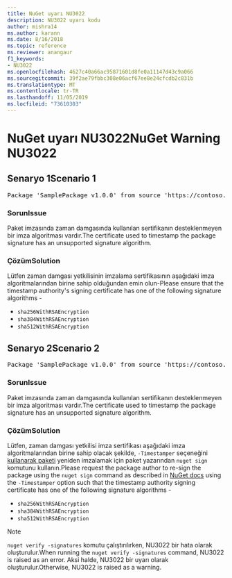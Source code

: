 ```yaml
---
title: NuGet uyarı NU3022
description: NU3022 uyarı kodu
author: mishra14
ms.author: karann
ms.date: 8/16/2018
ms.topic: reference
ms.reviewer: anangaur
f1_keywords:
- NU3022
ms.openlocfilehash: 4627c40a66ac95871601d8fe0a11147d43c9a066
ms.sourcegitcommit: 39f2ae79fbbc308e06acf67ee8e24cfcdb2c831b
ms.translationtype: MT
ms.contentlocale: tr-TR
ms.lasthandoff: 11/05/2019
ms.locfileid: "73610303"
---
```

# <a name="nuget-warning-nu3022"></a><span data-ttu-id="91366-103">NuGet uyarı NU3022</span><span class="sxs-lookup"><span data-stu-id="91366-103">NuGet Warning NU3022</span></span>

## <a name="scenario-1"></a><span data-ttu-id="91366-104">Senaryo 1</span><span class="sxs-lookup"><span data-stu-id="91366-104">Scenario 1</span></span>

<pre>Package 'SamplePackage v1.0.0' from source 'https://contoso.com/index.json': The primary signature's timestamp certificate has an unsupported signature algorithm.</pre>

### <a name="issue"></a><span data-ttu-id="91366-105">Sorun</span><span class="sxs-lookup"><span data-stu-id="91366-105">Issue</span></span>

<span data-ttu-id="91366-106">Paket imzasında zaman damgasında kullanılan sertifikanın desteklenmeyen bir imza algoritması vardır.</span><span class="sxs-lookup"><span data-stu-id="91366-106">The certificate used to timestamp the package signature has an unsupported signature algorithm.</span></span>


### <a name="solution"></a><span data-ttu-id="91366-107">Çözüm</span><span class="sxs-lookup"><span data-stu-id="91366-107">Solution</span></span>

<span data-ttu-id="91366-108">Lütfen zaman damgası yetkilisinin imzalama sertifikasının aşağıdaki imza algoritmalarından birine sahip olduğundan emin olun-</span><span class="sxs-lookup"><span data-stu-id="91366-108">Please ensure that the timestamp authority's signing certificate has one of the following signature algorithms -</span></span> 
* `sha256WithRSAEncryption`
* `sha384WithRSAEncryption`
* `sha512WithRSAEncryption`



## <a name="scenario-2"></a><span data-ttu-id="91366-109">Senaryo 2</span><span class="sxs-lookup"><span data-stu-id="91366-109">Scenario 2</span></span>

<pre>Package 'SamplePackage v1.0.0' from source 'https://contoso.com/index.json': The timestamp certificate has an unsupported signature algorithm (SHA1). The following algorithms are supported: SHA256RSA, SHA384RSA, SHA512RSA.</pre>

### <a name="issue"></a><span data-ttu-id="91366-110">Sorun</span><span class="sxs-lookup"><span data-stu-id="91366-110">Issue</span></span>

<span data-ttu-id="91366-111">Paket imzasında zaman damgasında kullanılan sertifikanın desteklenmeyen bir imza algoritması vardır.</span><span class="sxs-lookup"><span data-stu-id="91366-111">The certificate used to timestamp the package signature has an unsupported signature algorithm.</span></span>


### <a name="solution"></a><span data-ttu-id="91366-112">Çözüm</span><span class="sxs-lookup"><span data-stu-id="91366-112">Solution</span></span>

<span data-ttu-id="91366-113">Lütfen, zaman damgası yetkilisi imza sertifikası aşağıdaki imza algoritmalarından birine sahip olacak şekilde, `-Timestamper` seçeneğini [kullanarak paketi](https://docs.microsoft.com/nuget/create-packages/sign-a-package) yeniden imzalamak için paket yazarından `nuget sign` komutunu kullanın.</span><span class="sxs-lookup"><span data-stu-id="91366-113">Please request the package author to re-sign the package using the `nuget sign` command as described in [NuGet docs](https://docs.microsoft.com/nuget/create-packages/sign-a-package) using the `-Timestamper` option such that the timestamp authority signing certificate has one of the following signature algorithms -</span></span>
* `sha256WithRSAEncryption`
* `sha384WithRSAEncryption`
* `sha512WithRSAEncryption`


> [!Note]
> <span data-ttu-id="91366-114">`nuget verify -signatures` komutu çalıştırılırken, NU3022 bir hata olarak oluşturulur.</span><span class="sxs-lookup"><span data-stu-id="91366-114">When running the `nuget verify -signatures` command, NU3022 is raised as an error.</span></span> <span data-ttu-id="91366-115">Aksi halde, NU3022 bir uyarı olarak oluşturulur.</span><span class="sxs-lookup"><span data-stu-id="91366-115">Otherwise, NU3022 is raised as a warning.</span></span>